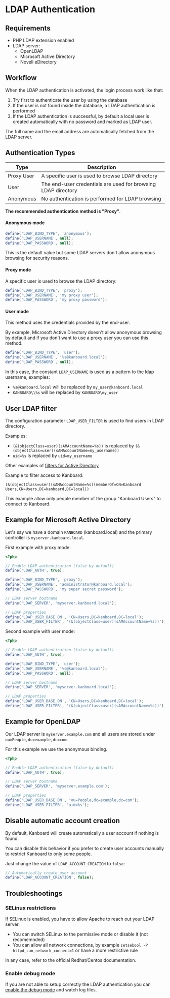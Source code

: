 LDAP Authentication
===================

Requirements
------------

- PHP LDAP extension enabled
- LDAP server:
    - OpenLDAP
    - Microsoft Active Directory
    - Novell eDirectory

Workflow
--------

When the LDAP authentication is activated, the login process work like that:

1. Try first to authenticate the user by using the database
2. If the user is not found inside the database, a LDAP authentication is performed
3. If the LDAP authentication is successful, by default a local user is created automatically with no password and marked as LDAP user.

The full name and the email address are automatically fetched from the LDAP server.

Authentication Types
--------------------

| Type       | Description                                                     |
|------------|-----------------------------------------------------------------|
| Proxy User | A specific user is used to browse LDAP directory                |
| User       | The end-user credentials are used for browsing LDAP directory   |
| Anonymous  | No authentication is performed for LDAP browsing                |

**The recommended authentication method is "Proxy"**.

#### Anonymous mode

```php
define('LDAP_BIND_TYPE', 'anonymous');
define('LDAP_USERNAME', null);
define('LDAP_PASSWORD', null);
```

This is the default value but some LDAP servers don't allow anonymous browsing for security reasons.

#### Proxy mode

A specific user is used to browse the LDAP directory:

```php
define('LDAP_BIND_TYPE', 'proxy');
define('LDAP_USERNAME', 'my proxy user');
define('LDAP_PASSWORD', 'my proxy password');
```

#### User mode

This method uses the credentials provided by the end-user.

By example, Microsoft Active Directory doesn't allow anonymous browsing by default and if you don't want to use a proxy user you can use this method.

```php
define('LDAP_BIND_TYPE', 'user');
define('LDAP_USERNAME', '%s@kanboard.local');
define('LDAP_PASSWORD', null);
```

In this case, the constant `LDAP_USERNAME` is used as a pattern to the ldap username, examples:

- `%s@kanboard.local` will be replaced by `my_user@kanboard.local`
- `KANBOARD\\%s` will be replaced by `KANBOARD\my_user`

User LDAP filter
----------------

The configuration parameter `LDAP_USER_FILTER` is used to find users in LDAP directory.

Examples:

- `(&(objectClass=user)(sAMAccountName=%s))` is replaced by `(&(objectClass=user)(sAMAccountName=my_username))`
- `uid=%s` is replaced by `uid=my_username`

Other examples of [filters for Active Directory](http://social.technet.microsoft.com/wiki/contents/articles/5392.active-directory-ldap-syntax-filters.aspx)

Example to filter access to Kanboard:

`(&(objectClass=user)(sAMAccountName=%s)(memberOf=CN=Kanboard Users,CN=Users,DC=kanboard,DC=local))`

This example allow only people member of the group "Kanboard Users" to connect to Kanboard.

Example for Microsoft Active Directory
--------------------------------------

Let's say we have a domain `KANBOARD` (kanboard.local) and the primary controller is `myserver.kanboard.local`.

First example with proxy mode:

```php
<?php

// Enable LDAP authentication (false by default)
define('LDAP_AUTH', true);

define('LDAP_BIND_TYPE', 'proxy');
define('LDAP_USERNAME', 'administrator@kanboard.local');
define('LDAP_PASSWORD', 'my super secret password');

// LDAP server hostname
define('LDAP_SERVER', 'myserver.kanboard.local');

// LDAP properties
define('LDAP_USER_BASE_DN', 'CN=Users,DC=kanboard,DC=local');
define('LDAP_USER_FILTER', '(&(objectClass=user)(sAMAccountName=%s))');
```

Second example with user mode:

```php
<?php

// Enable LDAP authentication (false by default)
define('LDAP_AUTH', true);

define('LDAP_BIND_TYPE', 'user');
define('LDAP_USERNAME', '%s@kanboard.local');
define('LDAP_PASSWORD', null);

// LDAP server hostname
define('LDAP_SERVER', 'myserver.kanboard.local');

// LDAP properties
define('LDAP_USER_BASE_DN', 'CN=Users,DC=kanboard,DC=local');
define('LDAP_USER_FILTER', '(&(objectClass=user)(sAMAccountName=%s))');
```

Example for OpenLDAP
--------------------

Our LDAP server is `myserver.example.com` and all users are stored under `ou=People,dc=example,dc=com`.

For this example we use the anonymous binding.

```php
<?php

// Enable LDAP authentication (false by default)
define('LDAP_AUTH', true);

// LDAP server hostname
define('LDAP_SERVER', 'myserver.example.com');

// LDAP properties
define('LDAP_USER_BASE_DN', 'ou=People,dc=example,dc=com');
define('LDAP_USER_FILTER', 'uid=%s');
```

Disable automatic account creation
-----------------------------------

By default, Kanboard will create automatically a user account if nothing is found.

You can disable this behavior if you prefer to create user accounts manually to restrict Kanboard to only some people.

Just change the value of `LDAP_ACCOUNT_CREATION` to `false`:

```php
// Automatically create user account
define('LDAP_ACCOUNT_CREATION', false);
```

Troubleshootings
----------------

### SELinux restrictions

If SELinux is enabled, you have to allow Apache to reach out your LDAP server.

- You can switch SELinux to the permissive mode or disable it (not recomemnded)
- You can allow all network connections, by example `setsebool -P httpd_can_network_connect=1` or have a more restrictive rule

In any case, refer to the official Redhat/Centos documentation.

### Enable debug mode

If you are not able to setup correctly the LDAP authentication you can [enable the debug mode](config.markdown) and watch log files.
